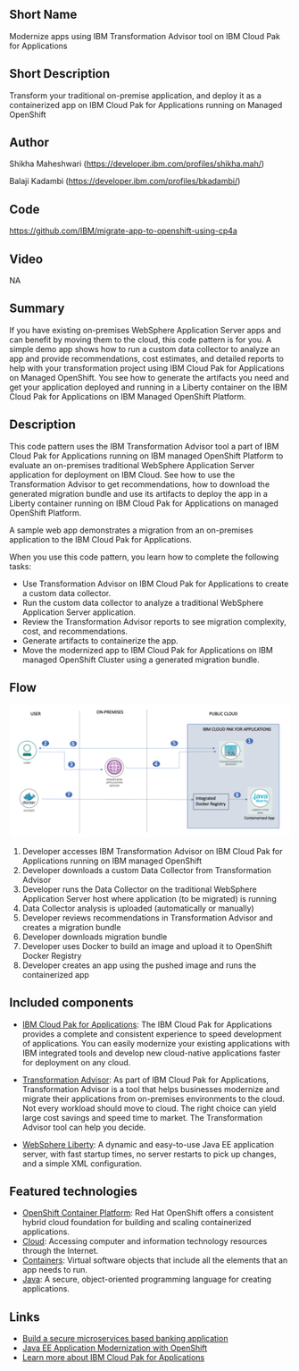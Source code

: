 ## Short Name

Modernize apps using IBM Transformation Advisor tool on IBM Cloud Pak for Applications

## Short Description

Transform your traditional on-premise application, and deploy it as a containerized app on IBM Cloud Pak for Applications running on Managed OpenShift

## Author
Shikha Maheshwari (https://developer.ibm.com/profiles/shikha.mah/)

Balaji Kadambi (https://developer.ibm.com/profiles/bkadambi/)

## Code
https://github.com/IBM/migrate-app-to-openshift-using-cp4a

## Video
NA

## Summary

If you have existing on-premises WebSphere Application Server apps and can benefit by moving them to the cloud, 
this code pattern is for you. A simple demo app shows how to run a custom data collector to analyze an app and provide
recommendations, cost estimates, and detailed reports to help with your transformation project using IBM Cloud Pak for Applications on Managed OpenShift. You see how to generate the artifacts you need and get your application deployed and running in a Liberty container on the IBM Cloud Pak for Applications on IBM Managed OpenShift Platform.

## Description

This code pattern uses the IBM Transformation Advisor tool a part of IBM Cloud Pak for Applications running on IBM managed OpenShift Platform to evaluate an on-premises traditional WebSphere Application Server application for deployment on IBM Cloud. See how to use the Transformation Advisor to get recommendations, how to download the generated migration bundle and use its artifacts to deploy the app in a Liberty container running on IBM Cloud Pak for Applications on managed OpenShift Platform.

A sample web app demonstrates a migration from an on-premises application to the IBM Cloud Pak for Applications.

When you use this code pattern, you learn how to complete the following tasks:

 * Use Transformation Advisor on IBM Cloud Pak for Applications to create a custom data collector.
 * Run the custom data collector to analyze a traditional WebSphere Application Server application.
 * Review the Transformation Advisor reports to see migration complexity, cost, and recommendations.
 * Generate artifacts to containerize the app.
 * Move the modernized app to IBM Cloud Pak for Applications on IBM managed OpenShift Cluster using a generated migration bundle.


## Flow

![architecture](doc/source/images/architecture.png)

1. Developer accesses IBM Transformation Advisor on IBM Cloud Pak for Applications running on IBM managed OpenShift
2. Developer downloads a custom Data Collector from Transformation Advisor
3. Developer runs the Data Collector on the traditional WebSphere Application Server host where application (to be migrated) is running
4. Data Collector analysis is uploaded (automatically or manually)
5. Developer reviews recommendations in Transformation Advisor and creates a migration bundle
6. Developer downloads migration bundle
7. Developer uses Docker to build an image and upload it to OpenShift Docker Registry
8. Developer creates an app using the pushed image and runs the containerized app


## Included components

* [IBM Cloud Pak for Applications](https://www.ibm.com/cloud/cloud-pak-for-applications): The IBM Cloud Pak for Applications provides a complete and consistent experience to speed development of applications. You can easily modernize your existing applications with IBM integrated tools and develop new cloud-native applications faster for deployment on any cloud.

* [Transformation Advisor](https://www.ibm.com/support/knowledgecenter/SS5Q6W/welcome.html): As part of IBM Cloud Pak for Applications, Transformation Advisor is a tool that helps businesses modernize and migrate their applications from on-premises environments to the cloud. Not every workload should move to cloud. The right choice can yield large cost savings and speed time to market. The Transformation Advisor tool can help you decide.
   
* [WebSphere Liberty](https://www.ibm.com/cloud/websphere-liberty): A dynamic and easy-to-use Java EE application server, with fast startup times, no server restarts to pick up changes, and a simple XML configuration.


## Featured technologies

* [OpenShift Container Platform](https://www.openshift.com/): Red Hat OpenShift offers a consistent hybrid cloud foundation for building and scaling containerized applications.
* [Cloud](https://en.wikipedia.org/wiki/Cloud_computing): Accessing computer and information technology resources through the Internet.
* [Containers](https://www.ibm.com/cloud/learn/containers): Virtual software objects that include all the elements that an app needs to run.
* [Java](https://www.w3schools.com/java/java_intro.asp): A secure, object-oriented programming language for creating applications.

## Links

* [Build a secure microservices based banking application](https://developer.ibm.com/patterns/build-a-secure-microservices-based-application-with-transactional-flows/)
* [Java EE Application Modernization with OpenShift](https://developer.ibm.com/patterns/jee-app-modernization-with-openshift/)
* [Learn more about IBM Cloud Pak for Applications](https://developer.ibm.com/series/ibm-cloud-pak-for-applications-video-series/)
